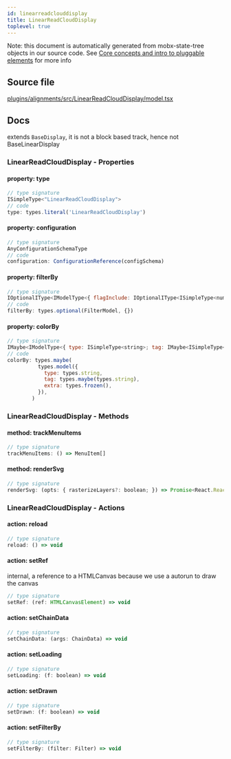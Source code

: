 ```yaml
---
id: linearreadclouddisplay
title: LinearReadCloudDisplay
toplevel: true
---
```


Note: this document is automatically generated from mobx-state-tree objects in
our source code. See
[Core concepts and intro to pluggable elements](/docs/developer_guide/) for more
info

## Source file

[plugins/alignments/src/LinearReadCloudDisplay/model.tsx](https://github.com/GMOD/jbrowse-components/blob/main/plugins/alignments/src/LinearReadCloudDisplay/model.tsx)

## Docs

extends `BaseDisplay`, it is not a block based track, hence not
BaseLinearDisplay

### LinearReadCloudDisplay - Properties

#### property: type

```js
// type signature
ISimpleType<"LinearReadCloudDisplay">
// code
type: types.literal('LinearReadCloudDisplay')
```

#### property: configuration

```js
// type signature
AnyConfigurationSchemaType
// code
configuration: ConfigurationReference(configSchema)
```

#### property: filterBy

```js
// type signature
IOptionalIType<IModelType<{ flagInclude: IOptionalIType<ISimpleType<number>, [undefined]>; flagExclude: IOptionalIType<ISimpleType<number>, [undefined]>; readName: IMaybe<...>; tagFilter: IMaybe<...>; }, {}, _NotCustomized, _NotCustomized>, [...]>
// code
filterBy: types.optional(FilterModel, {})
```

#### property: colorBy

```js
// type signature
IMaybe<IModelType<{ type: ISimpleType<string>; tag: IMaybe<ISimpleType<string>>; extra: IType<any, any, any>; }, {}, _NotCustomized, _NotCustomized>>
// code
colorBy: types.maybe(
          types.model({
            type: types.string,
            tag: types.maybe(types.string),
            extra: types.frozen(),
          }),
        )
```

### LinearReadCloudDisplay - Methods

#### method: trackMenuItems

```js
// type signature
trackMenuItems: () => MenuItem[]
```

#### method: renderSvg

```js
// type signature
renderSvg: (opts: { rasterizeLayers?: boolean; }) => Promise<React.ReactNode>
```

### LinearReadCloudDisplay - Actions

#### action: reload

```js
// type signature
reload: () => void
```

#### action: setRef

internal, a reference to a HTMLCanvas because we use a autorun to draw the
canvas

```js
// type signature
setRef: (ref: HTMLCanvasElement) => void
```

#### action: setChainData

```js
// type signature
setChainData: (args: ChainData) => void
```

#### action: setLoading

```js
// type signature
setLoading: (f: boolean) => void
```

#### action: setDrawn

```js
// type signature
setDrawn: (f: boolean) => void
```

#### action: setFilterBy

```js
// type signature
setFilterBy: (filter: Filter) => void
```
